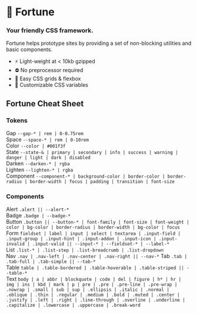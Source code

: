 # 🔮 Fortune

### Your friendly CSS framework.

Fortune helps prototype sites by providing a set of non-blocking utilities and basic components.

- ⚡️  Light-weight at < 10kb gzipped
- ⛔️  No preprocessor required
- 📐  Easy CSS grids & flexbox
- 🌈  Customizable CSS variables

## Fortune Cheat Sheet

### Tokens

Gap `--gap-* | rem | 0-0.75rem`  
Space `--space-* | rem | 0-10rem`  
Color `--color | #001f3f`  
State `--state-& | primary | secondary | info | success | warning | danger | light | dark | disabled`  
Darken `--darken-* | rgba`  
Lighten `--lighten-* | rgba`  
Component `--component-* | background-color | border-color | border-radius | border-width | focus | padding | transition | font-size`

### Components
Alert `.alert || --alert-*`  
Badge `.badge | --badge-*`  
Button `.button || --button-* | font-family | font-size | font-weight | color | bg-color | border-radius | border-width | bg-color | focus`  
Form `fieldset | label | input | select | textarea | .input-field | .input-group | .input-hint | .input-addon | .input-icon | .input-invalid | .input-valid || --input-* | --fieldset-* | --label-*`  
List `.list-* | .list-step | .list-breadcrumb | .list-dropdown`  
Nav `.nav | .nav-left | .nav-center | .nav-right || --nav-*`
Tab `.tab | .tab-full | .tab-simple || --tab-*`  
Table `table | .table-bordered | .table-hoverable | .table-striped || --table-*`  
Text `body | a | abbr | blockquote | code | del | figure | h* | hr | img | ins | kbd | mark | p | pre | .pre | .pre-line | .pre-wrap | .nowrap | .small | sub | sup | .ellipsis | .italic | .normal | .oblique | .thin | .regular | .medium | .bold | .muted | .center | .justify | .left | .right | .line-through | .overline | .underline | .capitalize | .lowercase | .uppercase | .break-word`  
